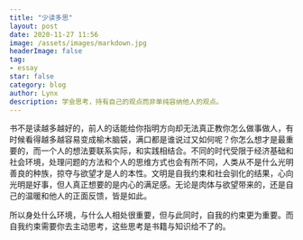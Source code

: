```yaml
---
title: "少读多思"
layout: post
date: 2020-11-27 11:56
image: /assets/images/markdown.jpg
headerImage: false
tag:
- essay
star: false
category: blog
author: Lynx
description: 学会思考，持有自己的观点而非单纯容纳他人的观点。
---
```




书不是读越多越好的，前人的话能给你指明方向却无法真正教你怎么做事做人，有时候看得越多越容易变成榆木脑袋，满口都是谁说过又如何呢？你怎么想才是最重要的，而一个人的想法要联系实际，和实践相结合。不同的时代受限于经济基础和社会环境，处理问题的方法和个人的思维方式也会有所不同，人类从不是什么光明善良的种族，掠夺与欲望才是人的本性。文明是自我约束和社会驯化的结果，心向光明是好事，但人真正想要的是内心的满足感。无论是肉体与欲望带来的，还是自己的温暖和他人的正面反馈，皆是如此。

所以身处什么环境，与什么人相处很重要，但与此同时，自我的约束更为重要。而自我约束需要你去主动思考，这些思考是书籍与知识给不了的。